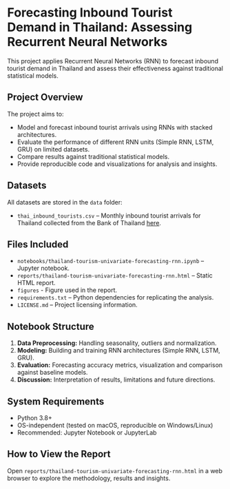 # Forecasting Inbound Tourist Demand in Thailand: Assessing Recurrent Neural Networks

This project applies Recurrent Neural Networks (RNN) to forecast inbound tourist demand in Thailand and assess their effectiveness against traditional statistical models.

## Project Overview

The project aims to:

- Model and forecast inbound tourist arrivals using RNNs with stacked architectures.
- Evaluate the performance of different RNN units (Simple RNN, LSTM, GRU) on limited datasets.
- Compare results against traditional statistical models.
- Provide reproducible code and visualizations for analysis and insights.

## Datasets

All datasets are stored in the `data` folder:

- `thai_inbound_tourists.csv` – Monthly inbound tourist arrivals for Thailand collected from the Bank of Thailand [here](https://app.bot.or.th/BTWS_STAT/statistics/ReportPage.aspx?reportID=875&language=eng).

## Files Included

- `notebooks/thailand-tourism-univariate-forecasting-rnn.ipynb` – Jupyter notebook.
- `reports/thailand-tourism-univariate-forecasting-rnn.html` – Static HTML report.
- `figures` - Figure used in the report.
- `requirements.txt` – Python dependencies for replicating the analysis.
- `LICENSE.md` – Project licensing information.

## Notebook Structure

1. **Data Preprocessing:** Handling seasonality, outliers and normalization.
2. **Modeling:** Building and training RNN architectures (Simple RNN, LSTM, GRU).
3. **Evaluation:** Forecasting accuracy metrics, visualization and comparison against baseline models.
4. **Discussion:** Interpretation of results, limitations and future directions.

## System Requirements

- Python 3.8+
- OS-independent (tested on macOS, reproducible on Windows/Linux)
- Recommended: Jupyter Notebook or JupyterLab

## How to View the Report

Open `reports/thailand-tourism-univariate-forecasting-rnn.html` in a web browser to explore the methodology, results and insights.
